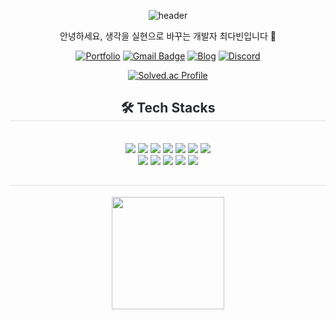 <div align="center">
  
![header](https://capsule-render.vercel.app/api?type=waving&color=auto&height=200&section=header&text=Dabin&fontSize=100&fontColor=fff&fontAlign=50&FontAlignY=00&desc=Thank%20you%20for%20visiting👋&descAlign=80)

안녕하세요, 생각을 실현으로 바꾸는 개발자 최다빈입니다 🙋‍

[![Portfolio](https://img.shields.io/badge/portfolio-ddd.svg?&style=for-the-badge&logo=notion&logoColor=black&link=https://d-abing.notion.site/7e1602b90b5a4e848a535f5bb9f4fbb2?pvs=4/)](https://d-abing.notion.site/7e1602b90b5a4e848a535f5bb9f4fbb2?pvs=4) [![Gmail Badge](https://img.shields.io/badge/Gmail-d14836?style=for-the-badge&logo=Gmail&logoColor=white&link=mailto:ynlio117@gmail.com)](mailto:ynlio117@gmail.com) [![Blog](https://img.shields.io/badge/Blog-black.svg?&style=for-the-badge&logo=tistory&logoColor=blac&link=https://devdharu.tistory.com/)](https://devdharu.tistory.com/) [![Discord](https://img.shields.io/badge/Discord-5865F2.svg?&style=for-the-badge&logo=discord&logoColor=fff&link=https://discord.gg/eCwUHzZZ)](https://discord.gg/eCwUHzZZ)

[![Solved.ac Profile](http://mazassumnida.wtf/api/v2/generate_badge?boj=dab2ny)](https://solved.ac/dab2ny/)


<h2 style="border-bottom: 1px solid #d8dee4; color: #282d33;"> 🛠️ Tech Stacks </h2> <br> 
<div style="margin: 0 auto; text-align: center;" align= "center"> 
  <img src="https://img.shields.io/badge/Android-3DDC84?style=flat&logo=Android&logoColor=white">
  <img src="https://img.shields.io/badge/Flutter-02569B?style=flat&logo=Flutter&logoColor=white">
  <img src="https://img.shields.io/badge/JetpackCompose-4285F4?style=flat&logo=jetpackcompose&logoColor=white">
  
  <img src="https://img.shields.io/badge/Kotlin-7F52FF?style=flat&logo=kotlin&logoColor=white">
  <img src="https://img.shields.io/badge/Java-007396?style=flat&logo=Java&logoColor=white">
  <img src="https://img.shields.io/badge/Dart-0175C2?style=flat&logo=Dart&logoColor=white">
  <img src="https://img.shields.io/badge/Python-3776AB?style=flat&logo=Python&logoColor=white">
  <br>
  <img src="https://img.shields.io/badge/MySQL-4479A1?style=flat&logo=MySQL&logoColor=white">
  <img src="https://img.shields.io/badge/SQLite-003B57?style=flat&logo=SQLite&logoColor=white">
    
  <img src="https://img.shields.io/badge/HTML5-E34F26?style=flat&logo=HTML5&logoColor=white">
  <img src="https://img.shields.io/badge/CSS3-1572B6?style=flat&logo=CSS3&logoColor=white">
  <img src="https://img.shields.io/badge/Javascript-F7DF1E?style=flat&logo=Javascript&logoColor=white">
  
  
</div>

<h2 style="border-bottom: 1px solid #d8dee4; color: #282d33;">  </h2>
<a href="https://github.com/d-abing"><img align="center" style="height:180px" src="https://github-readme-stats.vercel.app/api/top-langs/?username=d-abing&layout=compact&theme=buefy&hide_border=true" /></a> 
</div>

